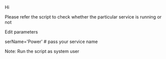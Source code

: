 Hi

Please refer the script to check whether  the particular  service is running or not

Edit parameters

serName='Power' # pass your service name

Note: Run the script as system user